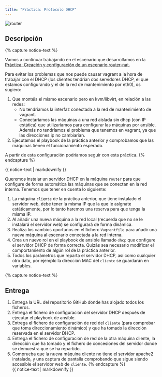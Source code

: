 ```yaml
---
title: "Práctica: Protocolo DHCP"
---
```


![router](img/router.png)

## Descripción

{% capture notice-text %}

Vamos a continuar trabajando en el escenario que desarrollamos en la [Práctica: Creación y configuración de un escenario router-nat](https://fp.josedomingo.org/sri2223/1_iac/practica.html).

Para evitar los problemas que nos puede causar vagrant a la hora de trabajar con el DHCP (los clientes tendrían dos servidores DHCP, el que estamos configurando y el de la red de mantenimiento por eth0), os sugiero:

1. Que montéis el mismo escenario pero en kvm/libvirt, en relación a las redes:
	* No tendríamos la interfaz conectada a la red de mantenimiento de vagrant.
	* Conectaríamos las máquinas a una red aislada sin dhcp (con IP estática) que utilizaríamos para configurar las máquinas por ansible. Además no tendríamos el problema que tenemos en vagrant, ya que las direcciones ip no cambiarían.
2. Ejecutamos el playbook de la práctica anterior y comprobamos que las máquinas tienen el funcionamiento esperado.

A partir de esta configuración podríamos seguir con esta práctica.
{% endcapture %}<div class="notice--info">{{ notice-text | markdownify }}</div>

Queremos instalar un servidor DHCP en la máquina `router` para que configure de forma automática las máquinas que se conectan en la red interna. Tenemos que tener en cuenta lo siguiente:

1. La máquina `cliente` de la práctica anterior, que tiene instalado el servidor web, debe tener la misma IP que la que le asígnate estáticamente, por lo tanto haremos una reserva para que tenga la misma IP.
2. Al añadir una nueva máquina a la red local (recuerda que no se le instalará el servidor web) se configurará de forma dinámica.
3. Realiza los cambios oportunos en el fichero `Vagrantfile` para añadir una nueva máquina al escenario conectada a la red interna.
4. Crea un nuevo rol en el playbook de ansible llamado `dhcp` que configure el servidor DHCP de forma correcta. Quizás sea necesario modificar el comportamiento de algún rol de la práctica anterior.
5. Todos los parámetros que reparta el servidor DHCP, así como cualquier otro dato, por ejemplo la dirección MAC del `cliente` se guardarán en variables.

{% capture notice-text %}
## Entrega

1. Entrega la URL del repositorio GitHub donde has alojado todos los ficheros.
2. Entrega el fichero de configuración del servidor DHCP después de ejecutar el playbook de ansible.
3. Entrega el fichero de configuración de red del `cliente` (para comprobar que toma direccionamiento dinámico) y que ha tomado la dirección reservada en el servidor DHCP.
4. Entrega el fichero de configuración de red de la otra máquina cliente, la dirección que ha tomado y el fichero de concesiones del servidor donde se demuestra que se ha repartido.
5. Comprueba que la nueva máquina cliente no tiene el servidor apache2 instalado, y una captura de pantalla comprobando que sigue siendo accesible el servidor web de `cliente`.
{% endcapture %}<div class="notice--info">{{ notice-text | markdownify }}</div>


